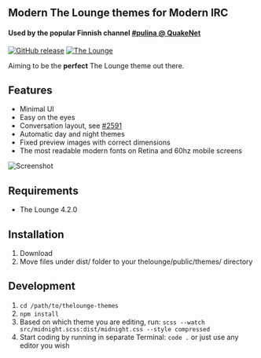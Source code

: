 ## Modern The Lounge themes for Modern IRC

#### Used by the popular Finnish channel [#pulina @ QuakeNet](https://www.pulina.fi)

[![GitHub release](https://img.shields.io/github/tag/pulinairc/thelounge-themes.svg?style=flat-square)](https://github.com/pulinairc/thelounge-themes/releases) [![The Lounge](https://img.shields.io/badge/tested%20with%20thelounge-4.2.0-ff9e18.svg?style=flat-square)](https://github.com/thelounge/thelounge)

Aiming to be the **perfect** The Lounge theme out there.

## Features

- Minimal UI
- Easy on the eyes
- Conversation layout, see [#2591](https://github.com/thelounge/thelounge/pull/2591#issuecomment-785429158)
- Automatic day and night themes
- Fixed preview images with correct dimensions
- The most readable modern fonts on Retina and 60hz mobile screens

![Screenshot](https://i.imgur.com/fOVc5Gt.png "Screenshot")

## Requirements

- The Lounge 4.2.0

## Installation

1. Download
2. Move files under dist/ folder to your thelounge/public/themes/ directory

## Development

1. `cd /path/to/thelounge-themes`
2. `npm install`
3. Based on which theme you are editing, run: `scss --watch src/midnight.scss:dist/midnight.css --style compressed`
4. Start coding by running in separate Terminal: `code .` or just use any editor you wish
